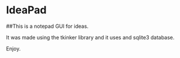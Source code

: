 # IdeaPad

##This is a notepad GUI for ideas.

It was made using the tkinker library and it uses and sqlite3 database.

Enjoy.
